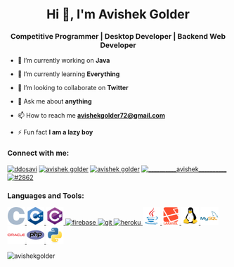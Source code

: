 <h1 align="center">Hi 👋, I'm Avishek Golder</h1>
<h3 align="center">Competitive Programmer | Desktop Developer | Backend Web Developer</h3>

- 🔭 I’m currently working on **Java**

- 🌱 I’m currently learning **Everything**

- 👯 I’m looking to collaborate on **Twitter**

- 💬 Ask me about **anything**

- 📫 How to reach me **avishekgolder72@gmail.com**

- ⚡ Fun fact **I am a lazy boy**

<h3 align="left">Connect with me:</h3>
<p align="left">
<a href="https://twitter.com/ddosavi" target="blank"><img align="center" src="https://cdn.jsdelivr.net/npm/simple-icons@3.0.1/icons/twitter.svg" alt="ddosavi" height="30" width="40" /></a>
<a href="https://www.linkedin.com/in/avishek-golder/" target="blank"><img align="center" src="https://cdn.jsdelivr.net/npm/simple-icons@3.0.1/icons/linkedin.svg" alt="avishek golder" height="30" width="40" /></a>
<a href="https://fb.com/avishek golder" target="blank"><img align="center" src="https://cdn.jsdelivr.net/npm/simple-icons@3.0.1/icons/facebook.svg" alt="avishek golder" height="30" width="40" /></a>
<a href="https://instagram.com/__________avishek__________" target="blank"><img align="center" src="https://cdn.jsdelivr.net/npm/simple-icons@3.0.1/icons/instagram.svg" alt="__________avishek__________" height="30" width="40" /></a>
<a href="https://discord.gg/#2862" target="blank"><img align="center" src="https://cdn.jsdelivr.net/npm/simple-icons@3.0.1/icons/discord.svg" alt="#2862" height="30" width="40" /></a>
</p>

<h3 align="left">Languages and Tools:</h3>
<p align="left"> <a href="https://www.cprogramming.com/" target="_blank"> <img src="https://raw.githubusercontent.com/devicons/devicon/master/icons/c/c-original.svg" alt="c" width="40" height="40"/> </a> <a href="https://www.w3schools.com/cpp/" target="_blank"> <img src="https://raw.githubusercontent.com/devicons/devicon/master/icons/cplusplus/cplusplus-original.svg" alt="cplusplus" width="40" height="40"/> </a> <a href="https://www.w3schools.com/cs/" target="_blank"> <img src="https://raw.githubusercontent.com/devicons/devicon/master/icons/csharp/csharp-original.svg" alt="csharp" width="40" height="40"/> </a> <a href="https://firebase.google.com/" target="_blank"> <img src="https://www.vectorlogo.zone/logos/firebase/firebase-icon.svg" alt="firebase" width="40" height="40"/> </a> <a href="https://git-scm.com/" target="_blank"> <img src="https://www.vectorlogo.zone/logos/git-scm/git-scm-icon.svg" alt="git" width="40" height="40"/> </a> <a href="https://heroku.com" target="_blank"> <img src="https://www.vectorlogo.zone/logos/heroku/heroku-icon.svg" alt="heroku" width="40" height="40"/> </a> <a href="https://www.java.com" target="_blank"> <img src="https://raw.githubusercontent.com/devicons/devicon/master/icons/java/java-original.svg" alt="java" width="40" height="40"/> </a> <a href="https://laravel.com/" target="_blank"> <img src="https://raw.githubusercontent.com/devicons/devicon/master/icons/laravel/laravel-plain-wordmark.svg" alt="laravel" width="40" height="40"/> </a> <a href="https://www.linux.org/" target="_blank"> <img src="https://raw.githubusercontent.com/devicons/devicon/master/icons/linux/linux-original.svg" alt="linux" width="40" height="40"/> </a> <a href="https://www.mysql.com/" target="_blank"> <img src="https://raw.githubusercontent.com/devicons/devicon/master/icons/mysql/mysql-original-wordmark.svg" alt="mysql" width="40" height="40"/> </a> <a href="https://www.oracle.com/" target="_blank"> <img src="https://raw.githubusercontent.com/devicons/devicon/master/icons/oracle/oracle-original.svg" alt="oracle" width="40" height="40"/> </a> <a href="https://www.php.net" target="_blank"> <img src="https://raw.githubusercontent.com/devicons/devicon/master/icons/php/php-original.svg" alt="php" width="40" height="40"/> </a> <a href="https://www.python.org" target="_blank"> <img src="https://raw.githubusercontent.com/devicons/devicon/master/icons/python/python-original.svg" alt="python" width="40" height="40"/> </a> </p>

<p><img align="center" src="https://github-readme-stats.vercel.app/api/top-langs?username=avishekgolder&show_icons=true&locale=en&layout=compact" alt="avishekgolder" /></p>
